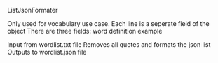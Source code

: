 ListJsonFormater

Only used for vocabulary use case. Each line is a seperate field of the object
There are three fields:
    word
    definition
    example

Input from wordlist.txt file
Removes all quotes and formats the json list
Outputs to wordlist.json file